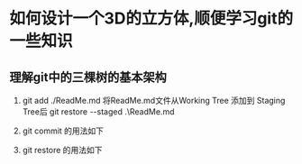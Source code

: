 # 如何设计一个3D的立方体,顺便学习git的一些知识

## 理解git中的三棵树的基本架构

1. git add ./ReadMe.md 将ReadMe.md文件从Working Tree 添加到 Staging Tree后 git restore --staged .\ReadMe.md

2. git commit 的用法如下

3. git restore 的用法如下

